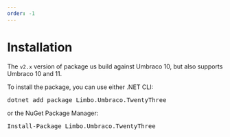 ```yaml
---
order: -1
---
```


# Installation

The `v2.x` version of package us build against Umbraco 10, but also supports Umbraco 10 and 11.

<div class="installation" version="2">
    <p>To install the package, you can use either .NET CLI:</p>
    <div class="highlight"><pre>dotnet add package Limbo.Umbraco.TwentyThree</pre></div>
    <p>or the NuGet Package Manager:</p>
    <div class="highlight"><pre>Install-Package Limbo.Umbraco.TwentyThree</pre></div>
</div>
